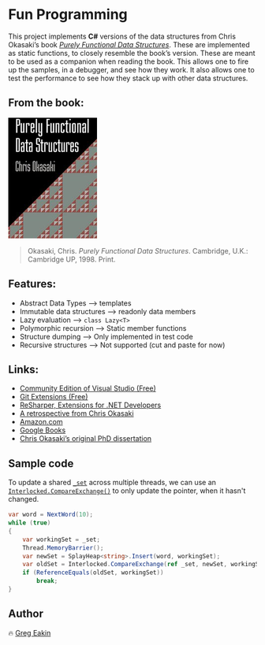 # Fun Programming
This project implements __C#__ versions of the data structures from Chris Okasaki’s book
[*Purely Functional Data Structures*](http://www.cambridge.org/catalogue/catalogue.asp?isbn=0521663504).
These are implemented as static functions, to closely resemble the book’s version.
These are meant to be used as a companion when reading the book. 
This allows one to fire up the samples, in a debugger, and see how they work. 
It also allows one to test the performance to see how they stack up with other data structures.

## From the book:
[![Purely Functional Data Structures](pictures/pfds-180x245.jpg)](http://gdbtech.info/purely-functional-data-structures-in-csharp)
>Okasaki, Chris. *Purely Functional Data Structures*. 
>Cambridge, U.K.: Cambridge UP, 1998. Print.

## Features:
 * Abstract Data Types --&gt; templates
 * Immutable data structures --&gt; readonly data members
 * Lazy evaluation --&gt; `class Lazy<T>`
 * Polymorphic recursion --&gt; Static member functions
 * Structure dumping --&gt; Only implemented in test code
 * Recursive structures --&gt; Not supported (cut and paste for now)

## Links:
 * [Community Edition of Visual Studio (Free)](https://www.visualstudio.com/vs/community/)
 * [Git Extensions (Free)](http://gitextensions.github.io/)
 * [ReSharper, Extensions for .NET Developers](https://www.jetbrains.com/resharper/)
 * [A retrospective from Chris Okasaki](http://okasaki.blogspot.com/2008/02/ten-years-of-purely-functional-data.html)
 * [Amazon.com](https://www.amazon.com/Purely-Functional-Structures-Chris-Okasaki/dp/0521663504/)
 * [Google Books](https://books.google.com/books?id=SxPzSTcTalAC)
 * [Chris Okasaki’s original PhD dissertation](http://www.cs.cmu.edu/~rwh/theses/okasaki.pdf)

## Sample code
To update a shared [`_set`](FunProgLib/heap/SplayHeap.cs) across multiple threads, 
we can use an [`Interlocked.CompareExchange()`](https://msdn.microsoft.com/en-us/library/system.threading.interlocked.exchange) 
to only update the pointer, when it hasn't changed.
```C#
var word = NextWord(10);
while (true)
{
    var workingSet = _set;
    Thread.MemoryBarrier();
    var newSet = SplayHeap<string>.Insert(word, workingSet);
    var oldSet = Interlocked.CompareExchange(ref _set, newSet, workingSet);
    if (ReferenceEquals(oldSet, workingSet))
        break;
}
```

## Author
:fire: [Greg Eakin](https://www.linkedin.com/in/gregeakin)

